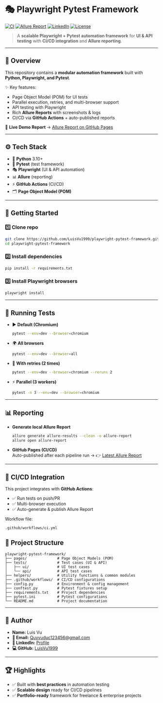 # 🎭 Playwright Pytest Framework

[![CI](https://github.com/LuisVu1999/OrangeHRM/actions/workflows/playwright.yml/badge.svg)](https://github.com/LuisVu1999/OrangeHRM/actions/workflows/playwright.yml)
[![Allure Report](https://img.shields.io/badge/Allure-Report-ED1C24?logo=allure&logoColor=white)](https://luisvu1999.github.io/OrangeHRM/)
[![LinkedIn](https://img.shields.io/badge/LinkedIn-Profile-blue?logo=linkedin)](https://www.linkedin.com/in/vu-luis-b434b21b2/)
[![License](https://img.shields.io/badge/License-MIT-green.svg)](LICENSE)

> A **scalable Playwright + Pytest automation framework** for **UI & API testing** with **CI/CD integration** and **Allure reporting**.

---

## 📖 Overview
This repository contains a **modular automation framework** built with **Python, Playwright, and Pytest**.  

✨ Key features:
- Page Object Model (POM) for UI tests
- Parallel execution, retries, and multi-browser support
- API testing with Playwright
- Rich **Allure Reports** with screenshots & logs
- CI/CD via **GitHub Actions** + auto-published reports  

🔗 **Live Demo Report** → [Allure Report on GitHub Pages](https://luisvu1999.github.io/playwright-pytest-framework/)

---

## ⚙️ Tech Stack
- 🐍 **Python** 3.10+  
- 🧪 **Pytest** (test framework)  
- 🎭 **Playwright** (UI & API automation)  
- 📊 **Allure** (reporting)  
- ⚡ **GitHub Actions** (CI/CD)  
- 🗂️ **Page Object Model (POM)**  

---

## 🚀 Getting Started

### 1️⃣ Clone repo
```bash
git clone https://github.com/LuisVu1999/playwright-pytest-framework.git
cd playwright-pytest-framework
```

### 2️⃣ Install dependencies
```bash
pip install -r requirements.txt
```

### 3️⃣ Install Playwright browsers
```bash
playwright install
```

---

## 🧪 Running Tests

- ▶️ **Default (Chromium)**  
  ```bash
  pytest --env=dev --browser=chromium
  ```

- 🌍 **All browsers**  
  ```bash
  pytest --env=dev --browser=all
  ```

- 🔄 **With retries (2 times)**  
  ```bash
  pytest --env=dev --browser=chromium --reruns 2
  ```

- ⚡ **Parallel (3 workers)**  
  ```bash
  pytest -n 3 --env=dev --browser=chromium
  ```

---

## 📊 Reporting

- **Generate local Allure Report**  
  ```bash
  allure generate allure-results --clean -o allure-report
  allure open allure-report
  ```

- **GitHub Pages (CI/CD)**  
  Auto-published after each pipeline run → 👉 [Latest Allure Report](https://luisvu1999.github.io/OrangeHRM/)

---

## 🔗 CI/CD Integration

This project integrates with **GitHub Actions**:  
- ✅ Run tests on push/PR  
- ✅ Multi-browser execution  
- ✅ Auto-generate & publish Allure Report  

Workflow file:  
```text
.github/workflows/ci.yml
```


## 📂 Project Structure

```text
playwright-pytest-framework/
├── pages/              # Page Object Models (POM)
├── tests/              # Test cases (UI & API)
│   ├── ui/             # UI test cases
│   └── api/            # API test cases
├── helpers/            # Utility functions & common modules
├── .github/workflows/  # CI/CD configurations
├── config.py           # Environment & config management
├── conftest.py         # Pytest fixtures setup
├── requirements.txt    # Project dependencies
├── pytest.ini          # Pytest configurations
└── README.md           # Project documentation

```

---

## 👤 Author

- **Name:** Luis Vu  
- **📧 Email:** Quyvuduc123456@gmail.com  
- **🔗 LinkedIn:** [Profile](https://www.linkedin.com/in/vu-luis-b434b21b2/)  
- **💻 GitHub:** [LuisVu1999](https://github.com/LuisVu1999)  

---

## 🏆 Highlights

- ✅ Built with **best practices** in automation testing  
- ✅ **Scalable design** ready for CI/CD pipelines  
- ✅ **Portfolio-ready** framework for freelance & enterprise projects 
